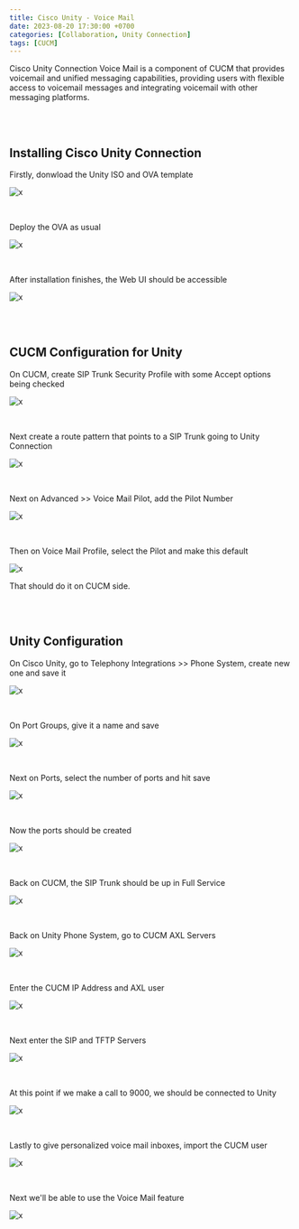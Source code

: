 ```yaml
---
title: Cisco Unity - Voice Mail
date: 2023-08-20 17:30:00 +0700
categories: [Collaboration, Unity Connection]
tags: [CUCM]
---
```


Cisco Unity Connection Voice Mail is a component of CUCM that provides voicemail and unified messaging capabilities, providing users with flexible access to voicemail messages and integrating voicemail with other messaging platforms.

<br>
<br>

## Installing Cisco Unity Connection

Firstly, donwload the Unity ISO and OVA template

![x](/static/2024-05-03-unity/00.png)

<br>

Deploy the OVA as usual

![x](/static/2024-05-03-unity/01.png)

<br>

After installation finishes, the Web UI should be accessible

![x](/static/2024-05-03-unity/02.png)

<br>
<br>

## CUCM Configuration for Unity

On CUCM, create SIP Trunk Security Profile with some Accept options being checked

![x](/static/2024-05-03-unity/03.png)

<br>

Next create a route pattern that points to a SIP Trunk going to Unity Connection

![x](/static/2024-05-03-unity/04.png)

<br>

Next on Advanced >> Voice Mail Pilot, add the Pilot Number

![x](/static/2024-05-03-unity/05.png)

<br>

Then on Voice Mail Profile, select the Pilot and make this default

![x](/static/2024-05-03-unity/06.png)

That should do it on CUCM side.

<br>
<br>

## Unity Configuration

On Cisco Unity, go to Telephony Integrations >> Phone System, create new one and save it

![x](/static/2024-05-03-unity/07.png)

<br>

On Port Groups, give it a name and save

![x](/static/2024-05-03-unity/08.png)

<br>

Next on Ports, select the number of ports and hit save

![x](/static/2024-05-03-unity/09.png)

<br>

Now the ports should be created

![x](/static/2024-05-03-unity/10.png)

<br>

Back on CUCM, the SIP Trunk should be up in Full Service

![x](/static/2024-05-03-unity/11.png)

<br>

Back on Unity Phone System, go to CUCM AXL Servers

![x](/static/2024-05-03-unity/13.png)

<br>

Enter the CUCM IP Address and AXL user

![x](/static/2024-05-03-unity/14.png)

<br>

Next enter the SIP and TFTP Servers

![x](/static/2024-05-03-unity/15.png)

<br>

At this point if we make a call to 9000, we should be connected to Unity

![x](/static/2024-05-03-unity/16.png)

<br>

Lastly to give personalized voice mail inboxes, import the CUCM user

![x](/static/2024-05-03-unity/17.png)

<br>

Next we'll be able to use the Voice Mail feature

![x](/static/2024-05-03-unity/18.png)

<br>







